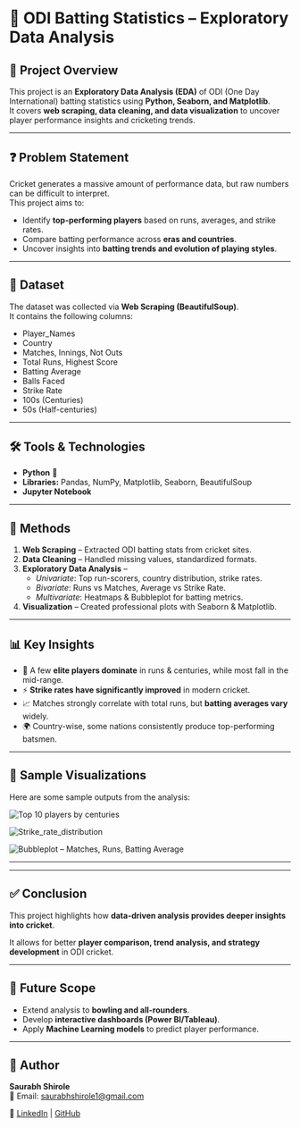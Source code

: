 # 🏏 ODI Batting Statistics – Exploratory Data Analysis  

## 📌 Project Overview  
This project is an **Exploratory Data Analysis (EDA)** of ODI (One Day International) batting statistics using **Python, Seaborn, and Matplotlib**.  
It covers **web scraping, data cleaning, and data visualization** to uncover player performance insights and cricketing trends.  

---

## ❓ Problem Statement  
Cricket generates a massive amount of performance data, but raw numbers can be difficult to interpret.  
This project aims to:  
- Identify **top-performing players** based on runs, averages, and strike rates.  
- Compare batting performance across **eras and countries**.  
- Uncover insights into **batting trends and evolution of playing styles**.  

---

## 📂 Dataset  
The dataset was collected via **Web Scraping (BeautifulSoup)**.  
It contains the following columns:  

- Player_Names  
- Country  
- Matches, Innings, Not Outs  
- Total Runs, Highest Score  
- Batting Average  
- Balls Faced  
- Strike Rate  
- 100s (Centuries)  
- 50s (Half-centuries)  

---

## 🛠️ Tools & Technologies  
- **Python** 🐍  
- **Libraries:** Pandas, NumPy, Matplotlib, Seaborn, BeautifulSoup  
- **Jupyter Notebook**  

---

## 🔬 Methods  
1. **Web Scraping** – Extracted ODI batting stats from cricket sites.  
2. **Data Cleaning** – Handled missing values, standardized formats.  
3. **Exploratory Data Analysis** –  
   - *Univariate*: Top run-scorers, country distribution, strike rates.  
   - *Bivariate*: Runs vs Matches, Average vs Strike Rate.  
   - *Multivariate*: Heatmaps & Bubbleplot for batting metrics.  
4. **Visualization** – Created professional plots with Seaborn & Matplotlib.  

---

## 📊 Key Insights  
- 👑 A few **elite players dominate** in runs & centuries, while most fall in the mid-range.  
- ⚡ **Strike rates have significantly improved** in modern cricket.  
- 📈 Matches strongly correlate with total runs, but **batting averages vary** widely.  
- 🌍 Country-wise, some nations consistently produce top-performing batsmen.  

---

## 📸 Sample Visualizations  

Here are some sample outputs from the analysis:  

![Top 10 players by centuries](.images/top_10_players_centuries.png)  

![Strike_rate_distribution](.images/strike_rate_distribution.png)  

![Bubbleplot – Matches, Runs, Batting Average](.images/matches_vs_runs_vs_batting_average.png)  

---
<!--
# ▶️ How to Run this Project  
1. Clone the repository:  
   ```bash
   git clone https://github.com/saurabhks001/odi-batting-eda.git
   cd odi-batting-eda

pip install -r requirements.txt

jupyter notebook Cricket_EDA.ipynb 
-->
---

## ✅ Conclusion  
This project highlights how **data-driven analysis provides deeper insights into cricket**.  

It allows for better **player comparison, trend analysis, and strategy development** in ODI cricket.  

---

## 🚀 Future Scope  
- Extend analysis to **bowling and all-rounders**.  
- Develop **interactive dashboards (Power BI/Tableau)**.  
- Apply **Machine Learning models** to predict player performance.  

---

## 👤 Author  
**Saurabh Shirole**  
📧 Email: saurabhshirole1@gmail.com 

🔗 [LinkedIn](https://www.linkedin.com/in/saurabh-shirole-19136a361/) | [GitHub](https://github.com/saurabhks001)  


